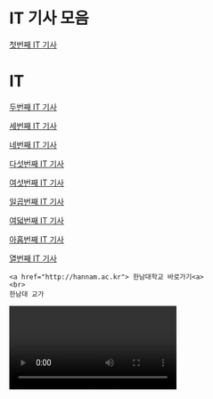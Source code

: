 <html>
  <head>
    <title>방석현의 웹페이지</title>
  </head>


<body>
  <h1>IT 기사 모음</h1>
  <a href="https://www.apple.com/kr/newsroom/2025/03/apple-intelligence-features-are-now-available-in-korean/
">첫번째 IT 기사</a>

  
<body>
  <h1>IT </h1>
  <a href="https://zdnet.co.kr/view/?no=20250319131712" target="_blank">두번째 IT 기사</a>
 </body>
</html>
<body>
 
  <a href="https://news.mt.co.kr/mtview.php?no=2025032514280248794&VN" target="_blank">세번째 IT 기사</a>
<body>
  
  <a href="https://www.hani.co.kr/arti/economy/consumer/1189856.html
" target="_blank">네번째 IT 기사</a>
<body>
 
  <a href="https://www.insight.co.kr/news/498245" target="_blank">다섯번째 IT 기사</a>
  <body>
 
  <a href="https://www.sciencetimes.co.kr/nscvrg/view/menu/249?searchCategory=221&nscvrgSn=260153
">여섯번째 IT 기사</a>
<body>

  <a href=" https://www.hankyung.com/article/202504280994i
">일곱번째 IT 기사</a>
<body>
 
  <a href="https://www.e-focus.co.kr/news/articleView.html?idxno=3000141
">여덟번째 IT 기사</a>

<body>

  <a href="https://www.choicenews.co.kr/news/articleView.html?idxno=147112">아홉번째 IT 기사</a>

<body>
  
  <a href="https://zdnet.co.kr/view/?no=20250526085609">열번째 IT 기사</a>












<!DOCTYPE html>
<html lang="ko">
<head>
    <meta charset="UTF-8">
    <meta name="viewport" content="width=device-width, initial-scale=1.0">
    <title>방석현의 웹페이지</title>
</head>
<body>

    <a href="http://hannam.ac.kr"> 한남대학교 바로가기<a>
    <br>
    한남대 교가
<video controls="" autoplay="" name="media">
    
    
      <source src="https://hannam.ac.kr/data/about/schoolsong.mp3" type="audio/mpeg">
    </video>
    <br>
        <br>
    한남대 교가
<video controls="" autoplay="" name="media">
    
    
      <source src="https://hannam.ac.kr/data/about/schoolsong.mp3" type="audio/mpeg">
    </video>
    <br>
    유튜브 링크 
    <br>
    <iframe width="560" height="315" src="https://www.youtube.com/embed/96kqclBc2Sw?si=9apz2-IfQJX5ruoY" title="YouTube video player" frameborder="0" allow="accelerometer; autoplay; clipboard-write; encrypted-media; gyroscope; picture-in-picture; web-share" referrerpolicy="strict-origin-when-cross-origin" allowfullscreen></iframe>
</body>
</html>
